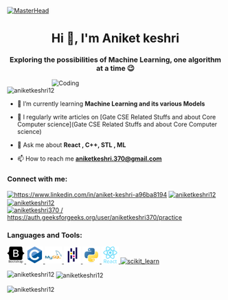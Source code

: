 [![MasterHead](https://media.licdn.com/dms/image/D563DAQFIJGy_J4EvYA/image-scale_191_1128/0/1666883668428?e=1675425600&v=beta&t=q5S0E-n5z-gDvzZPdOvK7oorksu-JESWk3DdbbvU2ss)](https://codegrills.in)
<h1 align="center">Hi 👋, I'm Aniket keshri</h1>
<h3 align="center">Exploring the possibilities of Machine Learning, one algorithm at a time 😉</h3>
<img align="right" alt="Coding" width="400" src="https://camo.githubusercontent.com/cae12fddd9d6982901d82580bdf321d81fb299141098ca1c2d4891870827bf17/68747470733a2f2f6d69726f2e6d656469756d2e636f6d2f6d61782f313336302f302a37513379765349765f7430696f4a2d5a2e676966"?

<p align="left"> <img src="https://komarev.com/ghpvc/?username=aniketkeshri12&label=Profile%20views&color=0e75b6&style=flat" alt="aniketkeshri12" /> </p>

- 🌱 I’m currently learning **Machine Learning and its various Models**

- 📝 I regularly write articles on [Gate CSE Related Stuffs and about Core Computer science](Gate CSE Related Stuffs and about Core Computer science)

- 💬 Ask me about **React , C++, STL , ML**

- 📫 How to reach me **aniketkeshri.370@gmail.com**

<h3 align="left">Connect with me:</h3>
<p align="left">
<a href="https://linkedin.com/in/https://www.linkedin.com/in/aniket-keshri-a96ba8194" target="blank"><img align="center" src="https://raw.githubusercontent.com/rahuldkjain/github-profile-readme-generator/master/src/images/icons/Social/linked-in-alt.svg" alt="https://www.linkedin.com/in/aniket-keshri-a96ba8194" height="30" width="40" /></a>
<a href="https://instagram.com/aniketkeshri12" target="blank"><img align="center" src="https://raw.githubusercontent.com/rahuldkjain/github-profile-readme-generator/master/src/images/icons/Social/instagram.svg" alt="aniketkeshri12" height="30" width="40" /></a>
<a href="https://www.leetcode.com/aniketkeshri12" target="blank"><img align="center" src="https://raw.githubusercontent.com/rahuldkjain/github-profile-readme-generator/master/src/images/icons/Social/leet-code.svg" alt="aniketkeshri12" height="30" width="40" /></a>
<a href="https://auth.geeksforgeeks.org/user/aniketkeshri370 / https://auth.geeksforgeeks.org/user/aniketkeshri370/practice" target="blank"><img align="center" src="https://raw.githubusercontent.com/rahuldkjain/github-profile-readme-generator/master/src/images/icons/Social/geeks-for-geeks.svg" alt="aniketkeshri370 / https://auth.geeksforgeeks.org/user/aniketkeshri370/practice" height="30" width="40" /></a>
</p>

<h3 align="left">Languages and Tools:</h3>
<p align="left"> <a href="https://getbootstrap.com" target="_blank" rel="noreferrer"> <img src="https://raw.githubusercontent.com/devicons/devicon/master/icons/bootstrap/bootstrap-plain-wordmark.svg" alt="bootstrap" width="40" height="40"/> </a> <a href="https://www.cprogramming.com/" target="_blank" rel="noreferrer"> <img src="https://raw.githubusercontent.com/devicons/devicon/master/icons/c/c-original.svg" alt="c" width="40" height="40"/> </a> <a href="https://www.mysql.com/" target="_blank" rel="noreferrer"> <img src="https://raw.githubusercontent.com/devicons/devicon/master/icons/mysql/mysql-original-wordmark.svg" alt="mysql" width="40" height="40"/> </a> <a href="https://pandas.pydata.org/" target="_blank" rel="noreferrer"> <img src="https://raw.githubusercontent.com/devicons/devicon/2ae2a900d2f041da66e950e4d48052658d850630/icons/pandas/pandas-original.svg" alt="pandas" width="40" height="40"/> </a> <a href="https://www.python.org" target="_blank" rel="noreferrer"> <img src="https://raw.githubusercontent.com/devicons/devicon/master/icons/python/python-original.svg" alt="python" width="40" height="40"/> </a> <a href="https://reactjs.org/" target="_blank" rel="noreferrer"> <img src="https://raw.githubusercontent.com/devicons/devicon/master/icons/react/react-original-wordmark.svg" alt="react" width="40" height="40"/> </a> <a href="https://scikit-learn.org/" target="_blank" rel="noreferrer"> <img src="https://upload.wikimedia.org/wikipedia/commons/0/05/Scikit_learn_logo_small.svg" alt="scikit_learn" width="40" height="40"/> </a> </p>

<p><img align="left" src="https://github-readme-stats.vercel.app/api/top-langs?username=aniketkeshri12&show_icons=true&locale=en&layout=compact" alt="aniketkeshri12" /></p>

<p>&nbsp;<img align="center" src="https://github-readme-stats.vercel.app/api?username=aniketkeshri12&show_icons=true&locale=en" alt="aniketkeshri12" /></p>

<p><img align="center" src="https://github-readme-streak-stats.herokuapp.com/?user=aniketkeshri12&" alt="aniketkeshri12" /></p>
